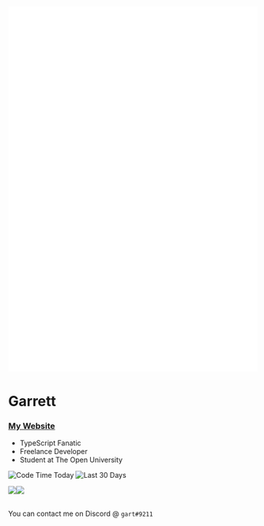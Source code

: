 ![Metrics](/github-metrics.svg)

# Garrett

<h3><a href="https://gart.sh">My Website</a></h3>

- TypeScript Fanatic
- Freelance Developer
- Student at The Open University

![Code Time Today](https://wakapi.dev/api/badge/gart/interval:today?label=today)
![Last 30 Days](https://wakapi.dev/api/badge/gart/gart/interval:30_days?label=last%2030d)

<table>
  <tr>
    <img src="https://github-readme-stats.vercel.app/api/wakatime?username=gart&api_domain=wakapi.dev&bg_color=2D3748&title_color=2F855A&icon_color=2F855A&text_color=ffffff&custom_title=Wakapi%20Week%20Stats&layout=compact">
    <img src="https://github-readme-stats.vercel.app/api/top-langs/?username=gurrrrrrett3&langs_count=10&bg_color=2D3748&title_color=2F855A&icon_color=2F855A&text_color=ffffff&custom_title=Top%20Languages&layout=compact&hide=css"
  </tr>
 </table>

You can contact me on Discord @ `gart#9211`
